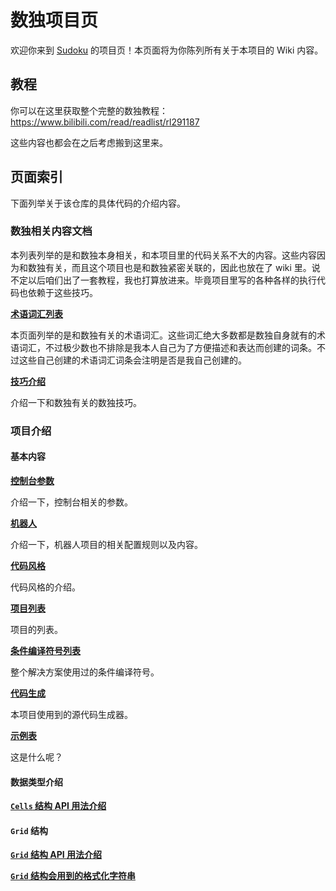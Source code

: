 # 数独项目页

欢迎你来到 [Sudoku](https://github.com/SunnieShine/Sudoku) 的项目页！本页面将为你陈列所有关于本项目的 Wiki 内容。

## 教程

你可以在这里获取整个完整的数独教程：https://www.bilibili.com/read/readlist/rl291187

这些内容也都会在之后考虑搬到这里来。

## 页面索引

下面列举关于该仓库的具体代码的介绍内容。

### 数独相关内容文档

本列表列举的是和数独本身相关，和本项目里的代码关系不大的内容。这些内容因为和数独有关，而且这个项目也是和数独紧密关联的，因此也放在了 wiki 里。说不定以后咱们出了一套教程，我也打算放进来。毕竟项目里写的各种各样的执行代码也依赖于这些技巧。

[**术语词汇列表**](terms)

本页面列举的是和数独有关的术语词汇。这些词汇绝大多数都是数独自身就有的术语词汇，不过极少数也不排除是我本人自己为了方便描述和表达而创建的词条。不过这些自己创建的术语词汇词条会注明是否是我自己创建的。

[**技巧介绍**](techniques)

介绍一下和数独有关的数独技巧。

### 项目介绍

#### 基本内容

[**控制台参数**](command-line)

介绍一下，控制台相关的参数。

[**机器人**](qqbot-environment)

介绍一下，机器人项目的相关配置规则以及内容。

[**代码风格**](code-style)

代码风格的介绍。

[**项目列表**](projects)

项目的列表。

[**条件编译符号列表**](compilation-symbols)

整个解决方案使用过的条件编译符号。

[**代码生成**](code-gen)

本项目使用到的源代码生成器。

[**示例表**](usages)

这是什么呢？

#### 数据类型介绍

[**`Cells` 结构 API 用法介绍**](data-structures/cells)

#### `Grid` 结构

[**`Grid` 结构 API 用法介绍**](data-structures/grid)

[**`Grid` 结构会用到的格式化字符串**](data-structures/grid-text-format)
